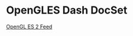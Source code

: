 OpenGLES Dash DocSet
==================

[OpenGL ES 2 Feed](dash-feed://http%3A%2F%2Fraw.github.com%2Fchinmaygarde%2FOpenGLESDashDocset%2Fmaster%2FFeed%2FOpenGLES2.xml)
